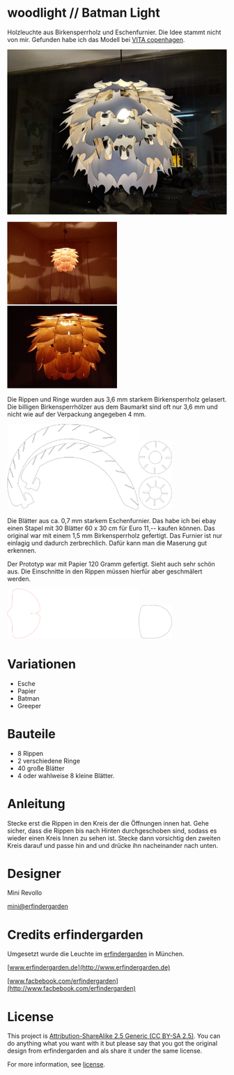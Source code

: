 # woodlight // Batman Light


Holzleuchte aus Birkensperrholz und Eschenfurnier. Die Idee stammt nicht von mir. Gefunden habe ich das Modell bei [VITA copenhagen](https://www.vitacopenhagen.com/# "VITA copenhagen").


![](batman.jpg)

<img src="IMG/woodlight_1.jpg" width = "50%" />

<img src="IMG/woodlight_2.jpg" width = "50%" />

Die Rippen und Ringe wurden aus 3,6 mm starkem Birkensperrholz gelasert. Die billigen Birkensperrhölzer aus dem Baumarkt sind oft nur 3,6 mm und nicht wie auf der Verpackung angegeben 4 mm. 

<img src="2D/woodlight_Rippe_36_v_3.svg" width = "60%" /><img src="2D/woodlight_Ringe_36.svg" width = "15%" />

Die Blätter aus ca. 0,7 mm starkem Eschenfurnier. Das habe ich bei ebay einen Stapel mit 30 Blätter 60 x 30 cm für Euro 11,-- kaufen können. Das original war mit einem 1,5 mm Birkensperrholz gefertigt. Das Furnier ist nur einlagig und dadurch zerbrechlich. Dafür kann man die Maserung gut erkennen.

Der Prototyp war mit Papier 120 Gramm gefertigt. Sieht auch sehr schön aus. Die Einschnitte in den Rippen müssen hierfür aber geschmälert werden.

<img src="2D/woodlight_Blatt_gross.svg" width = "60%" /><img src="2D/woodlight_Blatt_klein.svg" width
 = "15%" />
 
 
# Variationen

* Esche
* Papier
* Batman
* Greeper

# Bauteile

* 8 Rippen
* 2 verschiedene Ringe
* 40 große Blätter
* 4 oder wahlweise 8 kleine Blätter.


# Anleitung

Stecke erst die Rippen in den Kreis der die Öffnungen innen hat. Gehe sicher, dass die Rippen bis nach Hinten durchgeschoben sind, sodass es wieder einen Kreis Innen zu sehen ist. Stecke dann vorsichtig den zweiten Kreis darauf und passe hin and und drücke ihn nacheinander nach unten.

# Designer

Mini Revollo

[mini@erfindergarden](mailto:mini@erfindergarden)

# Credits erfindergarden

Umgesetzt wurde die Leuchte im [erfindergarden](http://www.erfindergarden.de) in München.

[www.erfindergarden.de](http://www.erfindergarden.de)

[www.facbebook.com/erfindergarden](http://www.facbebook.com/erfindergarden)

# License
This project is [Attribution-ShareAlike 2.5 Generic (CC BY-SA 2.5)](https://creativecommons.org/licenses/by-sa/2.5/). You can do anything what you want with it but please say that you got the original design from erfindergarden and als share it under the same license. 

For more information, see [license](license.md). 
	



